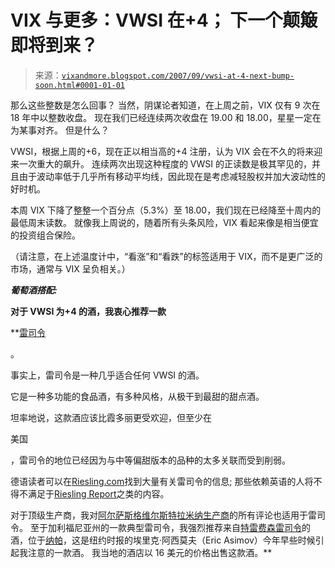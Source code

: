<!--yml

类别：未分类

日期：2024-05-18 18:58:23

-->

# VIX 与更多：VWSI 在+4； 下一个颠簸即将到来？

> 来源：[`vixandmore.blogspot.com/2007/09/vwsi-at-4-next-bump-soon.html#0001-01-01`](http://vixandmore.blogspot.com/2007/09/vwsi-at-4-next-bump-soon.html#0001-01-01)

那么这些整数是怎么回事？ 当然，阴谋论者知道，在上周之前，VIX 仅有 9 次在 18 年中以整数收盘。 现在我们已经连续两次收盘在 19.00 和 18.00，星星一定在为某事对齐。 但是什么？

VWSI，根据上周的+6，现在正以相当高的+4 注册，认为 VIX 会在不久的将来迎来一次重大的飙升。 连续两次出现这种程度的 VWSI 的正读数是极其罕见的，并且由于波动率低于几乎所有移动平均线，因此现在是考虑减轻股权并加大波动性的好时机。

本周 VIX 下降了整整一个百分点（5.3%）至 18.00，我们现在已经降至十周内的最低周末读数。 就像我上周说的，随着所有头条风险，VIX 看起来像是相当便宜的投资组合保险。

（请注意，在上述温度计中，“看涨”和“看跌”的标签适用于 VIX，而不是更广泛的市场，通常与 VIX 呈负相关。）

***葡萄酒搭配:***

**对于 VWSI 为+4 的酒，我衷心推荐一款**

**[雷司令](http://en.wikipedia.org/wiki/Riesling)

。

事实上，雷司令是一种几乎适合任何 VWSI 的酒。

它是一种多功能的食品酒，有多种风格，从极干到最甜的甜点酒。

坦率地说，这款酒应该比霞多丽更受欢迎，但至少在

<place st="on"><country-region st="on">美国</country-region></place>

，雷司令的地位已经因为与中等偏甜版本的品种的太多关联而受到削弱。

德语读者可以在[Riesling.com](http://www.riesling.com/)找到大量有关雷司令的信息; 那些依赖英语的人将不得不满足于[Riesling Report](http://www.rieslingreport.com/)之类的内容。

对于顶级生产商，我对[阿尔萨斯格维尔斯特拉米纳生产商](http://vixandmore.blogspot.com/2007/04/vwsi-at-1-more-gewrztraminer-ideas.html)的所有评论也适用于雷司令。 至于加利福尼亚州的一款典型雷司令，我强烈推荐来自[特雷费森雷司令](http://www.trefethenfamilyvineyards.com/experience/wines/estate-dry-riesling.php)的酒，位于[纳帕](http://thepour.blogs.nytimes.com/2007/02/23/trefethen-riesling/)，这是纽约时报的埃里克·阿西莫夫（Eric Asimov）今年早些时候引起我注意的一款酒。 我当地的酒店以 16 美元的价格出售这款酒。**
